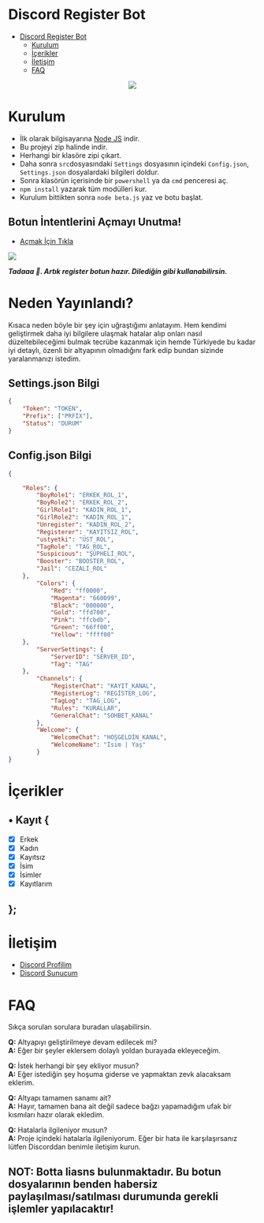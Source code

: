 # Discord Register Bot


 - [Discord Register Bot](https://github.com/beT4w/bet4Register)
      - [Kurulum](#kurulum)
      - [İçerikler](#İçerikler)
      - [İletişim](#İletişim)
      - [FAQ](#faq)

<div align="center">
   <a href="https://github.com/BetaWile">
      <img src="https://betaaa.has-a-hot.mom/55orRHk8J.gif">
   </a>
</div>

# Kurulum
* İlk olarak bilgisayarına [Node JS](https://nodejs.org/en/) indir.
* Bu projeyi zip halinde indir.
* Herhangi bir klasöre zipi çıkart.
* Daha sonra `src`dosyasındaki `Settings` dosyasının içindeki `Config.json`, `Settings.json` dosyalardaki bilgileri doldur.
* Sonra klasörün içerisinde bir `powershell` ya da `cmd` penceresi aç.
* ```npm install``` yazarak tüm modülleri kur.
* Kurulum bittikten sonra ```node beta.js``` yaz ve botu başlat.


## Botun İntentlerini Açmayı Unutma!
* [Açmak İçin Tıkla](https://discord.com/developers/applications)
<img src="https://cdn.discordapp.com/attachments/818953120452575322/851116463166849054/3P4KKB.png"/>

***Tadaaa 🎉. Artık register botun hazır. Dilediğin gibi kullanabilirsin.***


# Neden Yayınlandı?
 Kısaca neden böyle bir şey için uğraştığımı anlatayım. Hem kendimi geliştirmek daha iyi bilgilere ulaşmak hatalar alıp onları nasıl düzeltebileceğimi bulmak tecrübe kazanmak için hemde Türkiyede bu kadar iyi detaylı, özenli bir altyapının olmadığını fark edip bundan sizinde yaralanmanızı istedim.


## Settings.json Bilgi

```json
{
    "Token": "TOKEN",
    "Prefix": ["PRFİX"],
    "Status": "DURUM"
}
```

## Config.json Bilgi

```json
{

    "Roles": {
        "BoyRole1": "ERKEK_ROL_1",
        "BoyRole2": "ERKEK_ROL_2",
        "GirlRole1": "KADIN_ROL_1",
        "GirlRole2": "KADIN_ROL_1",
        "Unregister": "KADIN_ROL_2",
        "Registerer": "KAYITSIZ_ROL",
        "ustyetki": "ÜST_ROL",
        "TagRole": "TAG_ROL",
        "Suspicious": "ŞÜPHELİ_ROL",
        "Booster": "BOOSTER_ROL",
        "Jail": "CEZALI_ROL"
    },
        "Colors": {
            "Red": "ff0000",
            "Magenta": "660099",
            "Black": "000000",
            "Gold": "ffd700",
            "Pink": "ffcbdb",
            "Green": "66ff00",
            "Yellow": "ffff00"
    },
        "ServerSettings": {
            "ServerID": "SERVER_ID",
            "Tag": "TAG"
    },
        "Channels": {
            "RegisterChat": "KAYIT_KANAL",
            "RegisterLog": "REGİSTER_LOG",
            "TagLog": "TAG_LOG",
            "Rules": "KURALLAR",
            "GeneralChat": "SOHBET_KANAL"
        },
        "Welcome": {
            "WelcomeChat": "HOŞGELDİN_KANAL",
            "WelcomeName": "İsim | Yaş"
        }
}
```


# İçerikler

## • Kayıt {
  - [x] Erkek
  - [x] Kadın
  - [x] Kayıtsız
  - [x] İsim
  - [x] İsimler
  - [x] Kayıtlarım
## };


# İletişim
* [Discord Profilim](https://discord.com/users/852615172673503262)
* [Discord Sunucum](https://discord.gg/58UAMVJTSH)

# FAQ
Sıkça sorulan sorulara buradan ulaşabilirsin.

**Q:** Altyapıyı geliştirilmeye devam edilecek mi?<br />
**A:** Eğer bir şeyler eklersem dolaylı yoldan burayada ekleyeceğim.

**Q:** İstek herhangi bir şey ekliyor musun?<br />
**A:** Eğer istediğin şey hoşuma giderse ve yapmaktan zevk alacaksam eklerim.

**Q:** Altyapı tamamen sanamı ait?<br />
**A:** Hayır, tamamen bana ait değil sadece bağzı yapamadığım ufak bir kısmıları hazır olarak ekledim.  

**Q:** Hatalarla ilgileniyor musun?<br />
**A:** Proje içindeki hatalarla ilgileniyorum. Eğer bir hata ile karşılaşırsanız lütfen Discorddan benimle iletişim kurun. 


## NOT: Botta liasns bulunmaktadır. Bu botun dosyalarının benden habersiz paylaşılması/satılması durumunda gerekli işlemler yapılacaktır!
